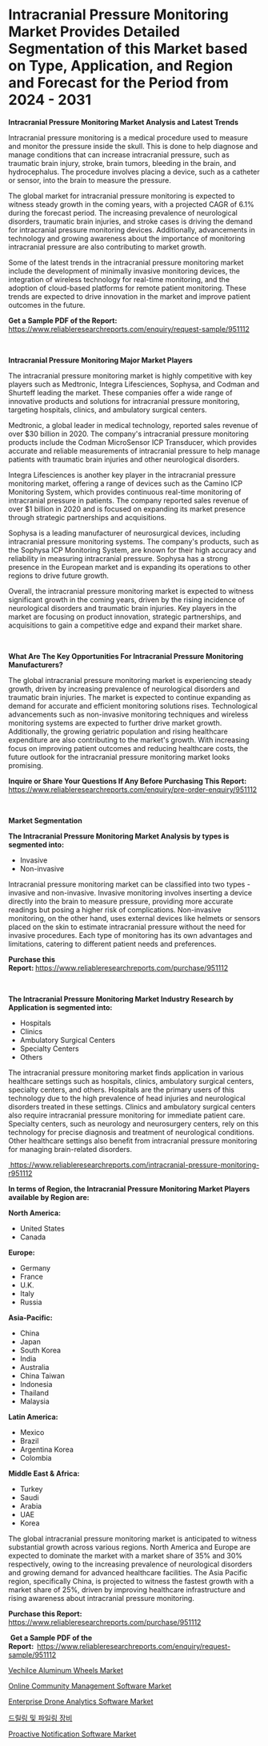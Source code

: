 <p><h1>Intracranial Pressure Monitoring Market Provides Detailed Segmentation of this Market based on Type, Application, and Region and Forecast for the Period from 2024 - 2031</h1></p><p><strong>Intracranial Pressure Monitoring Market Analysis and Latest Trends</strong></p>
<p><p>Intracranial pressure monitoring is a medical procedure used to measure and monitor the pressure inside the skull. This is done to help diagnose and manage conditions that can increase intracranial pressure, such as traumatic brain injury, stroke, brain tumors, bleeding in the brain, and hydrocephalus. The procedure involves placing a device, such as a catheter or sensor, into the brain to measure the pressure.</p><p>The global market for intracranial pressure monitoring is expected to witness steady growth in the coming years, with a projected CAGR of 6.1% during the forecast period. The increasing prevalence of neurological disorders, traumatic brain injuries, and stroke cases is driving the demand for intracranial pressure monitoring devices. Additionally, advancements in technology and growing awareness about the importance of monitoring intracranial pressure are also contributing to market growth.</p><p>Some of the latest trends in the intracranial pressure monitoring market include the development of minimally invasive monitoring devices, the integration of wireless technology for real-time monitoring, and the adoption of cloud-based platforms for remote patient monitoring. These trends are expected to drive innovation in the market and improve patient outcomes in the future.</p></p>
<p><strong>Get a Sample PDF of the Report:&nbsp;</strong> <a href="https://www.reliableresearchreports.com/enquiry/request-sample/951112">https://www.reliableresearchreports.com/enquiry/request-sample/951112</a></p>
<p>&nbsp;</p>
<p><strong>Intracranial Pressure Monitoring Major Market Players</strong></p>
<p><p>The intracranial pressure monitoring market is highly competitive with key players such as Medtronic, Integra Lifesciences, Sophysa, and Codman and Shurteff leading the market. These companies offer a wide range of innovative products and solutions for intracranial pressure monitoring, targeting hospitals, clinics, and ambulatory surgical centers.</p><p>Medtronic, a global leader in medical technology, reported sales revenue of over $30 billion in 2020. The company's intracranial pressure monitoring products include the Codman MicroSensor ICP Transducer, which provides accurate and reliable measurements of intracranial pressure to help manage patients with traumatic brain injuries and other neurological disorders.</p><p>Integra Lifesciences is another key player in the intracranial pressure monitoring market, offering a range of devices such as the Camino ICP Monitoring System, which provides continuous real-time monitoring of intracranial pressure in patients. The company reported sales revenue of over $1 billion in 2020 and is focused on expanding its market presence through strategic partnerships and acquisitions.</p><p>Sophysa is a leading manufacturer of neurosurgical devices, including intracranial pressure monitoring systems. The company's products, such as the Sophysa ICP Monitoring System, are known for their high accuracy and reliability in measuring intracranial pressure. Sophysa has a strong presence in the European market and is expanding its operations to other regions to drive future growth.</p><p>Overall, the intracranial pressure monitoring market is expected to witness significant growth in the coming years, driven by the rising incidence of neurological disorders and traumatic brain injuries. Key players in the market are focusing on product innovation, strategic partnerships, and acquisitions to gain a competitive edge and expand their market share.</p></p>
<p>&nbsp;</p>
<p><strong>What Are The Key Opportunities For Intracranial Pressure Monitoring Manufacturers?</strong></p>
<p><p>The global intracranial pressure monitoring market is experiencing steady growth, driven by increasing prevalence of neurological disorders and traumatic brain injuries. The market is expected to continue expanding as demand for accurate and efficient monitoring solutions rises. Technological advancements such as non-invasive monitoring techniques and wireless monitoring systems are expected to further drive market growth. Additionally, the growing geriatric population and rising healthcare expenditure are also contributing to the market's growth. With increasing focus on improving patient outcomes and reducing healthcare costs, the future outlook for the intracranial pressure monitoring market looks promising.</p></p>
<p><strong>Inquire or Share Your Questions If Any Before Purchasing This Report:</strong> <a href="https://www.reliableresearchreports.com/enquiry/pre-order-enquiry/951112">https://www.reliableresearchreports.com/enquiry/pre-order-enquiry/951112</a></p>
<p>&nbsp;</p>
<p><strong>Market Segmentation</strong></p>
<p><strong>The Intracranial Pressure Monitoring Market Analysis by types is segmented into:</strong></p>
<p><ul><li>Invasive</li><li>Non-invasive</li></ul></p>
<p><p>Intracranial pressure monitoring market can be classified into two types - invasive and non-invasive. Invasive monitoring involves inserting a device directly into the brain to measure pressure, providing more accurate readings but posing a higher risk of complications. Non-invasive monitoring, on the other hand, uses external devices like helmets or sensors placed on the skin to estimate intracranial pressure without the need for invasive procedures. Each type of monitoring has its own advantages and limitations, catering to different patient needs and preferences.</p></p>
<p><strong>Purchase this Report:&nbsp;</strong><a href="https://www.reliableresearchreports.com/purchase/951112">https://www.reliableresearchreports.com/purchase/951112</a></p>
<p>&nbsp;</p>
<p><strong>The Intracranial Pressure Monitoring Market Industry Research by Application is segmented into:</strong></p>
<p><ul><li>Hospitals</li><li>Clinics</li><li>Ambulatory Surgical Centers</li><li>Specialty Centers</li><li>Others</li></ul></p>
<p><p>The intracranial pressure monitoring market finds application in various healthcare settings such as hospitals, clinics, ambulatory surgical centers, specialty centers, and others. Hospitals are the primary users of this technology due to the high prevalence of head injuries and neurological disorders treated in these settings. Clinics and ambulatory surgical centers also require intracranial pressure monitoring for immediate patient care. Specialty centers, such as neurology and neurosurgery centers, rely on this technology for precise diagnosis and treatment of neurological conditions. Other healthcare settings also benefit from intracranial pressure monitoring for managing brain-related disorders.</p></p>
<p><a href="https://www.reliableresearchreports.com/intracranial-pressure-monitoring-r951112">&nbsp;https://www.reliableresearchreports.com/intracranial-pressure-monitoring-r951112</a></p>
<p><strong>In terms of Region, the Intracranial Pressure Monitoring Market Players available by Region are:</strong></p>
<p>
    <p> <strong> North America: </strong>
        <ul>
            <li>United States</li>
            <li>Canada</li>
        </ul>
        </p> 
    <p> <strong> Europe: </strong>
        <ul>
            <li>Germany</li>
            <li>France</li>
            <li>U.K.</li>
            <li>Italy</li>
            <li>Russia</li>
        </ul>
        </p> 
    <p> <strong> Asia-Pacific: </strong>
        <ul>
            <li>China</li>
            <li>Japan</li>
            <li>South Korea</li>
            <li>India</li>
            <li>Australia</li>
            <li>China Taiwan</li>
            <li>Indonesia</li>
            <li>Thailand</li>
            <li>Malaysia</li>
        </ul>
        </p> 
    <p> <strong> Latin America: </strong>
        <ul>
            <li>Mexico</li>
            <li>Brazil</li>
            <li>Argentina Korea</li>
            <li>Colombia</li>
        </ul>
        </p> 
    <p> <strong> Middle East & Africa: </strong>
        <ul>
            <li>Turkey</li>
            <li>Saudi</li>
            <li>Arabia</li>
            <li>UAE</li>
            <li>Korea</li>
        </ul>
    </p>
    </p>
<p><p>The global intracranial pressure monitoring market is anticipated to witness substantial growth across various regions. North America and Europe are expected to dominate the market with a market share of 35% and 30% respectively, owing to the increasing prevalence of neurological disorders and growing demand for advanced healthcare facilities. The Asia Pacific region, specifically China, is projected to witness the fastest growth with a market share of 25%, driven by improving healthcare infrastructure and rising awareness about intracranial pressure monitoring.</p></p>
<p><strong>Purchase this Report: </strong><a href="https://www.reliableresearchreports.com/purchase/951112">https://www.reliableresearchreports.com/purchase/951112</a></p>
<p>&nbsp;<strong>Get a Sample PDF of the Report:&nbsp;&nbsp;</strong><a href="https://www.reliableresearchreports.com/enquiry/request-sample/951112">https://www.reliableresearchreports.com/enquiry/request-sample/951112</a></p>
<p><strong></strong></p>
<p><p><a href="https://www.linkedin.com/pulse/global-vechilce-aluminum-wheels-market-analysis-trends-forecasts-qhvge?trackingId=ED7PN1%2FbQGmWkXlSr1iKJg%3D%3D">Vechilce Aluminum Wheels Market</a></p><p><a href="https://github.com/brentleyjimmiealvaradoz4l1rea/Market-Research-Report-List-3/blob/main/online-community-management-software-market.md">Online Community Management Software Market</a></p><p><a href="https://github.com/Angelnienowdseej3e45z3p8c/Market-Research-Report-List-3/blob/main/enterprise-drone-analytics-software-market.md">Enterprise Drone Analytics Software Market</a></p><p><a href="https://github.com/marufmohassin05/Market-Research-Report-List-2/blob/main/346323780303.md">드릴링 및 파일링 장비</a></p><p><a href="https://github.com/YashRP12/Market-Research-Report-List-5/blob/main/proactive-notification-software-market.md">Proactive Notification Software Market</a></p></p>